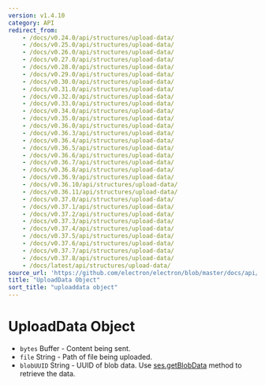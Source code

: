 ```yaml
---
version: v1.4.10
category: API
redirect_from:
    - /docs/v0.24.0/api/structures/upload-data/
    - /docs/v0.25.0/api/structures/upload-data/
    - /docs/v0.26.0/api/structures/upload-data/
    - /docs/v0.27.0/api/structures/upload-data/
    - /docs/v0.28.0/api/structures/upload-data/
    - /docs/v0.29.0/api/structures/upload-data/
    - /docs/v0.30.0/api/structures/upload-data/
    - /docs/v0.31.0/api/structures/upload-data/
    - /docs/v0.32.0/api/structures/upload-data/
    - /docs/v0.33.0/api/structures/upload-data/
    - /docs/v0.34.0/api/structures/upload-data/
    - /docs/v0.35.0/api/structures/upload-data/
    - /docs/v0.36.0/api/structures/upload-data/
    - /docs/v0.36.3/api/structures/upload-data/
    - /docs/v0.36.4/api/structures/upload-data/
    - /docs/v0.36.5/api/structures/upload-data/
    - /docs/v0.36.6/api/structures/upload-data/
    - /docs/v0.36.7/api/structures/upload-data/
    - /docs/v0.36.8/api/structures/upload-data/
    - /docs/v0.36.9/api/structures/upload-data/
    - /docs/v0.36.10/api/structures/upload-data/
    - /docs/v0.36.11/api/structures/upload-data/
    - /docs/v0.37.0/api/structures/upload-data/
    - /docs/v0.37.1/api/structures/upload-data/
    - /docs/v0.37.2/api/structures/upload-data/
    - /docs/v0.37.3/api/structures/upload-data/
    - /docs/v0.37.4/api/structures/upload-data/
    - /docs/v0.37.5/api/structures/upload-data/
    - /docs/v0.37.6/api/structures/upload-data/
    - /docs/v0.37.7/api/structures/upload-data/
    - /docs/v0.37.8/api/structures/upload-data/
    - /docs/latest/api/structures/upload-data/
source_url: 'https://github.com/electron/electron/blob/master/docs/api/structures/upload-data.md'
title: "UploadData Object"
sort_title: "uploaddata object"
---
```


# UploadData Object

* `bytes` Buffer - Content being sent.
* `file` String - Path of file being uploaded.
* `blobUUID` String - UUID of blob data. Use [ses.getBlobData](http://electron.atom.io/docs/session#sesgetblobdataidentifier-callback) method
  to retrieve the data.
